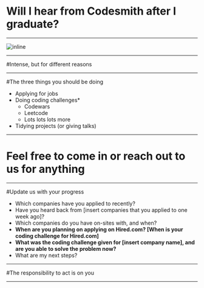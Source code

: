 # Will I hear from Codesmith after I graduate?

---

![inline](http://s37.podbean.com/pb/ea3e4458df7fdc15049447c71e8b26f1/5690142d/data2/blogs60/727376/uploads/yes2.jpg)

---

#Intense, but for different reasons

---

#The three things you should be doing
- Applying for jobs
- Doing coding challenges*
    - Codewars
    - Leetcode
    - Lots lots lots more
- Tidying projects (or giving talks)

---

# Feel free to come in or reach out to us for anything

---

#Update us with your progress
- Which companies have you applied to recently?
- Have you heard back from [insert companies that you applied to one week ago]?
- Which companies do you have on-sites with, and when?
- **When are you planning on applying on Hired.com? [When is your coding challenge for Hired.com]**
- **What was the coding challenge given for [insert company name], and are you able to solve the problem now?**
- What are my next steps?

---

#The responsibility to act is on you

---
